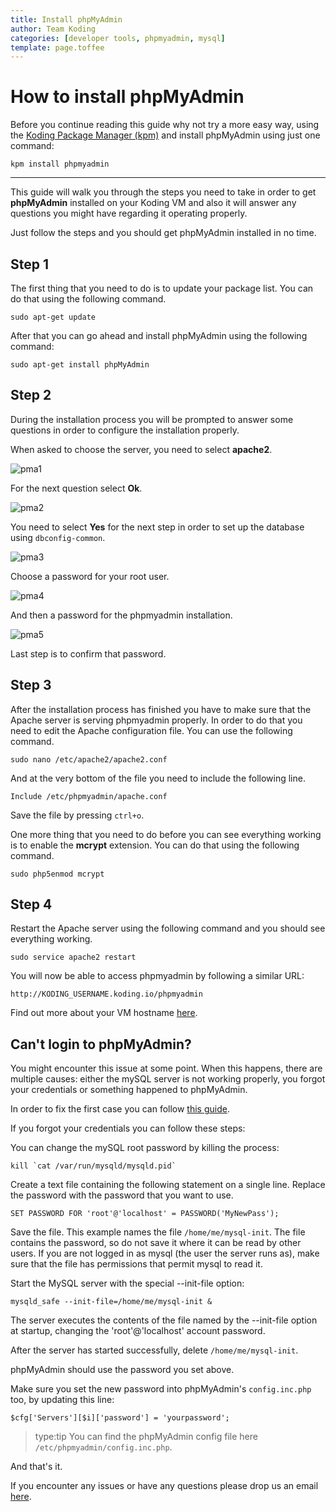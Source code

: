 ```yaml
---
title: Install phpMyAdmin
author: Team Koding
categories: [developer tools, phpmyadmin, mysql]
template: page.toffee
---
```


# How to install phpMyAdmin

Before you continue reading this guide why not try a more easy way, using the [Koding Package Manager (kpm)](http://learn.koding.com/guides/getting-started-kpm/) and install phpMyAdmin using just one command:

```
kpm install phpmyadmin
```

***

This guide will walk you through the steps you need to take in order to get **phpMyAdmin** installed on your Koding VM and also it will answer any questions you might have regarding it operating properly.

Just follow the steps and you should get phpMyAdmin installed in no time.

## Step 1

The first thing that you need to do is to update your package list. You can do that using the following command.

```
sudo apt-get update
```

After that you can go ahead and install phpMyAdmin using the following command:

```
sudo apt-get install phpMyAdmin
```

## Step 2

During the installation process you will be prompted to answer some questions in order to configure the installation properly.

When asked to choose the server, you need to select **apache2**.

![pma1](pma1.png)

For the next question select **Ok**.

![pma2](pma2.png)

You need to select **Yes** for the next step in order to set up the database using `dbconfig-common`.

![pma3](pma3.png)

Choose a password for your root user.

![pma4](pma4.png)

And then a password for the phpmyadmin installation.

![pma5](pma5.png)

Last step is to confirm that password.

## Step 3

After the installation process has finished you have to make sure that the Apache server is serving phpmyadmin properly. In order to do that you need to edit the Apache configuration file. You can use the following command.

```
sudo nano /etc/apache2/apache2.conf
```

And at the very bottom of the file you need to include the following line.

```
Include /etc/phpmyadmin/apache.conf
```

Save the file by pressing `ctrl+o`.

One more thing that you need to do before you can see everything working is to enable the **mcrypt** extension. You can do that using the following command.

```
sudo php5enmod mcrypt
```

## Step 4

Restart the Apache server using the following command and you should see everything working.

```
sudo service apache2 restart
```

You will now be able to access phpmyadmin by following a similar URL:

```
http://KODING_USERNAME.koding.io/phpmyadmin
```

Find out more about your VM hostname [here](http://learn.koding.com/faq/vm-hostname/).

## Can't login to phpMyAdmin?

You might encounter this issue at some point. When this happens, there are multiple causes: either the mySQL server is not working properly, you forgot your credentials or something happened to phpMyAdmin.

In order to fix the first case you can follow [this guide](http://learn.koding.com/faq/mysql-socket-error-2002/).

If you forgot your credentials you can follow these steps:

You can change the mySQL root password by killing the process:

```
kill `cat /var/run/mysqld/mysqld.pid`
```

Create a text file containing the following statement on a single line. Replace the password with the password that you want to use.

```
SET PASSWORD FOR 'root'@'localhost' = PASSWORD('MyNewPass');
```

Save the file. This example names the file `/home/me/mysql-init`. The file contains the password, so do not save it where it can be read by other users. If you are not logged in as mysql (the user the server runs as), make sure that the file has permissions that permit mysql to read it.

Start the MySQL server with the special --init-file option:

```
mysqld_safe --init-file=/home/me/mysql-init &
```

The server executes the contents of the file named by the --init-file option at startup, changing the 'root'@'localhost' account password.

After the server has started successfully, delete `/home/me/mysql-init`.

phpMyAdmin should use the password you set above.

Make sure you set the new password into phpMyAdmin's `config.inc.php` too, by updating this line:

```
$cfg['Servers'][$i]['password'] = 'yourpassword';
```

> type:tip
> You can find the phpMyAdmin config file here `/etc/phpmyadmin/config.inc.php`.

And that's it.

If you encounter any issues or have any questions please drop us an email [here](mailto:support@koding.com).

